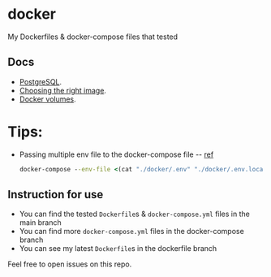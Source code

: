 # docker

My Dockerfiles &amp; docker-compose files that tested

## Docs

- [PostgreSQL](./docs/docs/postgresql.md).
- [Choosing the right image](./docs/docs/choose-the-right-image.md).
- [Docker volumes](./docs/volumes.md).

# Tips:

- Passing multiple env file to the docker-compose file -- [ref](https://github.com/docker/compose/issues/7326#issuecomment-1252426491)
  ```cmd
  docker-compose --env-file <(cat "./docker/.env" "./docker/.env.local") up -d
  ```

## Instruction for use

- You can find the tested `Dockerfile`s & `docker-compose.yml` files in the main branch
- You can find more `docker-compose.yml` files in the docker-compose branch
- You can see my latest `Dockerfile`s in the dockerfile branch

Feel free to open issues on this repo.
